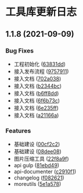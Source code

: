 # 工具库更新日志

## 1.1.8 (2021-09-09)


### Bug Fixes

* 工程初始化 ([63831dd](https://github.com/mr-kings/uni-utils/commit/63831dd5d5e9a94597184ca7b35a6d2b9af13d9f))
* 接入发布流程 ([9757911](https://github.com/mr-kings/uni-utils/commit/9757911a4ab45004c47ca778184af6c8fa8a0ed3))
* 接入文档 ([702a038](https://github.com/mr-kings/uni-utils/commit/702a038ff231fdd424e861e87edd029aba09682b))
* 接入文档 ([b2344bc](https://github.com/mr-kings/uni-utils/commit/b2344bcfc716c685427c2d8da52ae9720c004692))
* 接入文档 ([b6ff8dd](https://github.com/mr-kings/uni-utils/commit/b6ff8dda8e945923a1403977398c8e915842480f))
* 接入文档 ([6f6b73c](https://github.com/mr-kings/uni-utils/commit/6f6b73c9b11760d55d5ee7f0a4cb5325e0f3c923))
* 接入文档 ([6e235ff](https://github.com/mr-kings/uni-utils/commit/6e235ff26c7968f474f5abc078290d76df6273aa))
* 接入文档 ([a21166a](https://github.com/mr-kings/uni-utils/commit/a21166a9e87fe7339fe7875d79f43dc8ca39a81b))


### Features

* 基础建设 ([00cf2c2](https://github.com/mr-kings/uni-utils/commit/00cf2c237d47f1658aea37fb4a71c13251b8ab9e))
* 基础建设 ([08dee08](https://github.com/mr-kings/uni-utils/commit/08dee08a4598edd139214f6114f315bd8a01b44e))
* 图片压缩工具 ([22f8a9f](https://github.com/mr-kings/uni-utils/commit/22f8a9f487ede3a1c70e984bfc28a97ad62eda7c))
* api gulp ([81ebd49](https://github.com/mr-kings/uni-utils/commit/81ebd49062e1f864556f7aac13a0d897f616ed2f))
* api-documenter ([c2910f1](https://github.com/mr-kings/uni-utils/commit/c2910f16f86955a7786a33aee06acfc310337a8e))
* changelog ([f082621](https://github.com/mr-kings/uni-utils/commit/f082621a0d5f725e915e79c4a3bbe945e0dfe2d4))
* moreutils ([5e1a578](https://github.com/mr-kings/uni-utils/commit/5e1a578747788e46bc390b7a8cb1d65f6d9943b2))



